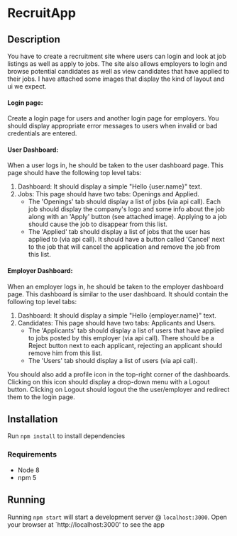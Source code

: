 # RecruitApp

## Description
You have to create a recruitment site where users can login and look at job listings as well as apply to jobs. The site also allows employers to login and browse potential candidates as well as view candidates that have applied to their jobs. I have attached some images that display the kind of layout and ui we expect.

#### Login page:
Create a login page for users and another login page for employers. You should display appropriate error messages to users when invalid or bad credentials are entered.

#### User Dashboard:
When a user logs in, he should be taken to the user dashboard page. This page should have the following top level tabs: 
1. Dashboard: It should display a simple "Hello {user.name}" text.
2. Jobs: This page should have two tabs: Openings and Applied. 
    - The 'Openings' tab should display a list of jobs (via api call). Each job should display the company's logo and some info about the job along with an 'Apply' button (see attached image). Applying to a job should cause the job to disappear from this list.  
    - The 'Applied' tab should display a list of jobs that the user has applied to (via api call). It should have a button called 'Cancel' next to the job that will cancel the application and remove the job from this list. 

#### Employer Dashboard:
When an employer logs in, he should be taken to the employer dashboard page. This dashboard is similar to the user dashboard. It should contain the following top level tabs: 
1. Dashboard: It should display a simple "Hello {employer.name}" text.
2. Candidates: This page should have two tabs: Applicants and Users. 
    - The 'Applicants' tab should display a list of users that have applied to jobs posted by this employer (via api call). There should be a Reject button next to each applicant, rejecting an applicant should remove him from this list. 
    - The 'Users' tab should display a list of users (via api call).

You should also add a profile icon in the top-right corner of the dashboards. Clicking on this icon should display a drop-down menu with a Logout button. Clicking on Logout should logout the the user/employer and redirect them to the login page.

## Installation

Run `npm install` to install dependencies

### Requirements 
- Node 8
- npm 5

## Running

Running `npm start` will start a development server @ `localhost:3000`.
Open your browser at `http://localhost:3000' to see the app



